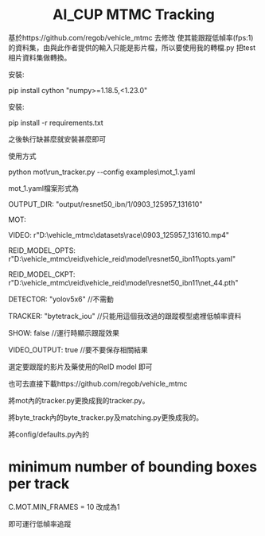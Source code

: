 <h1 align="center"> AI_CUP MTMC Tracking</h1>

基於https://github.com/regob/vehicle_mtmc 去修改 使其能跟蹤低幀率(fps:1)的資料集，由與此作者提供的輸入只能是影片檔，所以要使用我的轉檔.py 把test相片資料集做轉換。

安裝:

pip install cython "numpy>=1.18.5,<1.23.0"

安裝:

pip install -r requirements.txt

之後執行缺甚麼就安裝甚麼即可
  

使用方式 

python mot\run_tracker.py --config examples\mot_1.yaml


mot_1.yaml檔案形式為

OUTPUT_DIR: "output/resnet50_ibn/1/0903_125957_131610"

MOT:

  VIDEO: r"D:\vehicle_mtmc\datasets\race\0903_125957_131610.mp4"
  
  REID_MODEL_OPTS: r"D:\vehicle_mtmc\reid\vehicle_reid\model\resnet50_ibn11\opts.yaml"
  
  REID_MODEL_CKPT: r"D:\vehicle_mtmc\reid\vehicle_reid\model\resnet50_ibn11\net_44.pth"
  
  DETECTOR: "yolov5x6"      //不需動
  
  TRACKER: "bytetrack_iou"  //只能用這個我改過的跟蹤模型處裡低幀率資料 
  
  SHOW: false               //運行時顯示跟蹤效果
  
  VIDEO_OUTPUT: true        //要不要保存相關結果

  
  選定要跟蹤的影片及藥使用的ReID model 即可


也可去直接下載https://github.com/regob/vehicle_mtmc

將mot內的tracker.py更換成我的tracker.py。

將byte_track內的byte_tracker.py及matching.py更換成我的。

將config/defaults.py內的

# minimum number of bounding boxes per track
C.MOT.MIN_FRAMES = 10 改成為1

即可運行低幀率追蹤
  
